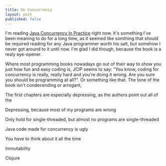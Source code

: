 ```yaml
---
title: On Concurrency
layout: post
published: false
---
```


I'm reading [Java Concurrency In Practice][jcip] right now. It's
something I've been meaning to do for a long time, as it seemed like
somthing that should be required reading for any Java programmer worth
his salt, but somehow I never got around to it until now. I'm glad I
did though, because the book is a realy eye-opener.

Where most programming books nowadays go out of their way to show you
just how fun and easy coding is, JCIP seems to say: "You know, coding
for concurrency is really, really hard and you're doing it wrong. Are
you sure you should be programming at all?". Or something like
that. The tone of the book isn't condecending or arrogant, 

The first chapters are especially depressing, as the authors point out all of the 

Depressing, because most of my programs are wrong

Only hold for single-threaded, but almost no programs are single-threaded 

Java code made for concurrency is ugly

You have to think about it all the time

Immutability

Clojure

[jcip]:http://jcip.org
[clojure]:http://clojure.org
